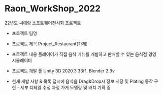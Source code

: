 # Raon_WorkShop_2022
22년도 씨애랑 소프트웨어전시회 프로젝트

- 프로젝트 팀명

- 프로젝트 제목
Project_Restaurant(가제)

- 프로젝트 내용
플레이어가 직접 음식 메뉴를 개발하고 판매할 수 있는 음식점 경영 시뮬레이터

- 프로젝트 개발 툴
Unity 3D 2020.3.33f1, Blender 2.9v

- 현재 개발 사항 & 목록
접시에 음식을 Drag&Drop시 정보 저장 및 Plating 동작 구현 - 세부 디테일 수정 과정
가게 모델링 및 배치 기획 중
